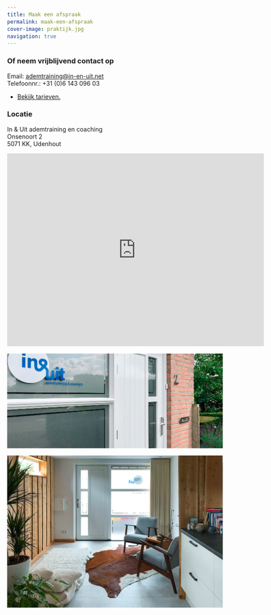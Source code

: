 ```yaml
---
title: Maak een afspraak
permalink: maak-een-afspraak
cover-image: praktijk.jpg
navigation: true
---
```





### Of neem vrijblijvend contact op

Email: [ademtraining@in-en-uit.net](mailto:ademtraining@in-en-uit.net)<br>Telefoonnr.: +31 (0)6 143 096 03

<ul class="call-to-action">
  <li><a href="/tarieven">Bekijk tarieven.</a></li>
</ul>


### Locatie

In & Uit ademtraining en coaching<br>Onsenoort 2 <br>5071 KK, Udenhout

<iframe width="600" height="450" frameborder="0" style="border:0"
src="https://www.google.com/maps/embed/v1/place?q=place_id:EipPbnNlbm9vcnQgMiwgNTA3MSBLSyBVZGVuaG91dCwgTmV0aGVybGFuZHMiMBIuChQKEgmLNXRR1OrGRxFg9gtSSR5ukxACKhQKEgmpQpqt1erGRxHFfYt9W5KDdQ&key=AIzaSyAAyd4t0TBr2hsh0nkcX2G_aLLyOBUxCuE" allowfullscreen></iframe>

![Praktijk buitenkant](/img/praktijk_buiten.jpg)


![Praktijk buitenkant](/img/praktijk_binnen.jpg)
